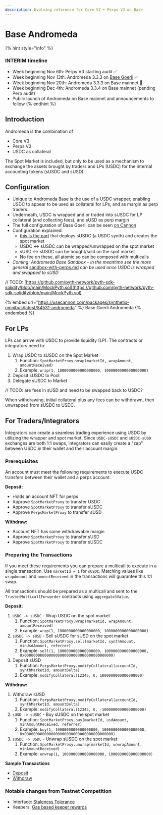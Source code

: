 ```yaml
---
description: Evolving reference for Core V3 + Perps V3 on Base
---
```


# Base Andromeda

{% hint style="info" %}
### INTERIM timeline&#x20;

* Week beginning Nov 6th: Perps V3 starting audit  ✅
* Week beginning Nov 13th: Andromeda 3.3.3 on [Base Goerli](https://usecannon.com/packages/synthetix-omnibus/latest/84531-andromeda) ✅
* Week beginning Nov 20th: Andromeda 3.3.3 on Base mainnet 🚧
* Week beginning Dec 4th: Andromeda 3.3.4 on Base mainnet (pending Perp audit)&#x20;
* Public launch of Andromeda on Base mainnet and announcements to follow
{% endhint %}

## Introduction

Andromeda is the combination of

* Core V3&#x20;
* Perps V3
* USDC as collateral

The Spot Market is included, but only to be used as a mechanism to exchange the assets brought by traders and LPs (USDC) for the internal accounting tokens (sUSDC and sUSD).

## Configuration

* Unique to Andromeda Base is the use of a USDC wrapper, enabling USDC to appear to be used as collateral for LPs, and as margin as perp traders.
* Underneath, USDC is wrapped and or traded into sUSDC for LP collateral (and collecting fees), and sUSD as perp margin
* The full configuration of Base Goerli can be seen [on Cannon](https://usecannon.com/packages/synthetix-omnibus/3.3.3-dev.e141cd8c/84531-andromeda)
* Configuration explained:&#x20;
  * [this is the part](https://github.com/Synthetixio/synthetix-deployments/pull/66/files#diff-dc0e4e9b2b24d1fcf9c5a8ffd5b5548955777eff55c71dd0ab208dc04e84a89b) that deploys sUSDC (a USDC synth) and creates the spot market
  * &#x20;USDC <-> sUSDC can be wrapped/unwrapped on the spot market
  * sUSD <-> sUSDC can be bought/sold on the spot market
  * No fee on these, all atomic so can be composed with multicalls
* _Coming: Andromeda Base Sandbox - in the meantime see the more general_ [sandbox-with-perps.md](sandbox-with-perps.md "mention") _can be used once USDC is wrapped and swapped to sUSD_

// TODO: [https://github.com/pyth-network/pyth-sdk-solidity/blob/main/MockPyth.sol](https://github.com/pyth-network/pyth-sdk-solidity/blob/main/MockPyth.sol)

{% embed url="https://usecannon.com/packages/synthetix-omnibus/latest/84531-andromeda" %}
Base Goerli Andromeda
{% endembed %}

## For LPs

LPs can arrive with USDC to provide liquidity (LP). The contracts or integrators need to:

1. Wrap USDC to sUSDC on the Spot Market
   1. Function: `SpotMarketProxy.wrap(marketId, wrapAmount, amountReceived)`
   2. Example: `wrap(1, 1000000000000000000, 1000000000000000000)`
2. Deposit sUSDC to Pool
3. Delegate sUSDC to Market

// TODO: are fees in sUSD and need to be swapped back to USDC?

When withdrawing, initial collateral plus any fees can be withdrawn, then unwrapped from sUSDC to USDC.

## For Traders/Integrators

Integrators can create a seamless trading experience using USDC by utilizing the wrapper and spot  market. Since `USDC-sUSDC` and `sUSDC-sUSD` exchanges are both 1:1 swaps, integrators can easily create a "zap" between USDC in their wallet and their account margin.

### **Prerequisites**

An account must meet the following requirements to execute USDC transfers between their wallet and a perps account.

**Deposit:**

* Holds an account NFT for perps
* Approve `SpotMarketProxy` to transfer USDC
* Approve `SpotMarketProxy` to transfer sUSDC
* Approve `PerpsMarketProxy` to transfer sUSD

**Withdraw:**

* Account NFT has some withdrawable margin
* Approve `SpotMarketProxy` to transfer sUSD
* Approve `SpotMarketProxy` to transfer sUSDC

### Preparing the Transactions

If you meet these requirements you can prepare a multicall to execute in a single transaction. Use `marketId = 1` for `sUSDC`. Matching values like `wrapAmount` and `amountReceived` in the transactions will guarantee this 1:1 swap.

All transactions should be prepared as a multicall and sent to the `TrustedMulticallForwarder` contracts using `aggregate3Value`.

**Deposit:**&#x20;

1. `USDC -> sUSDC` - Wrap USDC on the spot market
   1. Function: `SpotMarketProxy.wrap(marketId, wrapAmount, amountReceived)`
   2. Example: `wrap(1, 1000000000000000000, 1000000000000000000)`
2. `sUSDC -> sUSD` - Sell sUSDC for sUSD on the spot market
   1. Function: `SpotMarketProxy.sell(marketId, synthAmount, minUsdAmount, referrer)`
   2. Example: `sell(1, 1000000000000000000, 1000000000000000000, 0x0000000000000000000000000000000000000000)`
3. Deposit sUSD
   1. Function: `PerpsMarketProxy.modifyCollateral(accountId, synthMarketId, amountDelta)`
   2. Example: `modifyCollateral(12345, 0, 1000000000000000000)`

**Withdraw:**

1. Withdraw sUSD
   1. Function: `PerpsMarketProxy.modifyCollateral(accountId, synthMarketId, amountDelta)`
   2. Example: `modifyCollateral(12345, 0, -1000000000000000000)`
2. `sUSD -> sUSDC` - Buy sUSDC on the spot market
   1. Function: `SpotMarketProxy.buy(marketId, usdAmount, minAmountReceived, referrer)`
   2. Example: `buy(1, 1000000000000000000, 1000000000000000000, 0x0000000000000000000000000000000000000000)`
3. `sUSDC -> USDC` - Unwrap sUSDC on the spot market
   1. Function: `SpotMarketProxy.unwrap(marketId, unwrapAmount, minAmountReceived)`
   2. Example: `unwrap(1, 1000000000000000000, 1000000000000000000)`

**Sample Transactions**

* [Deposit](https://goerli.basescan.org/tx/0x95461a5b05c40c91c952bc06b0d292ec16ffd0c750a7b708a8564183b9b08cf4)
* [Withdraw](https://goerli.basescan.org/tx/0x4b6d29faaa75223fe1d690993c5e93ef316fc823385cbc52f505927f65702319)

### Notable changes from Testnet Competition

* Interface: [Staleness Tolerance](https://github.com/Synthetixio/synthetix-v3/pull/1860)
* Keepers: [Gas based keeper rewards](https://github.com/Synthetixio/synthetix-v3/pull/1890)

